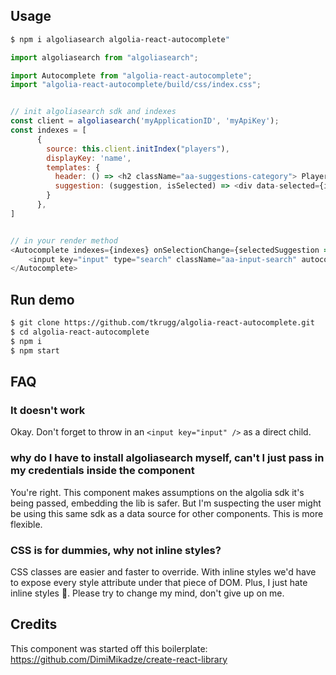 

## Usage

```sh
$ npm i algoliasearch algolia-react-autocomplete"
```

```js
import algoliasearch from "algoliasearch";

import Autocomplete from "algolia-react-autocomplete";
import "algolia-react-autocomplete/build/css/index.css";


// init algoliasearch sdk and indexes
const client = algoliasearch('myApplicationID', 'myApiKey');
const indexes = [
      {
        source: this.client.initIndex("players"),
        displayKey: 'name',
        templates: {
          header: () => <h2 className="aa-suggestions-category"> Players</h2>
          suggestion: (suggestion, isSelected) => <div data-selected={isSelected}> {suggestion.name} </div>
        }
      },
]


// in your render method
<Autocomplete indexes={indexes} onSelectionChange={selectedSuggestion => console.log(selectedSuggestion)>
    <input key="input" type="search" className="aa-input-search" autocomplete="off" />
</Autocomplete>
```

## Run demo
```sh
$ git clone https://github.com/tkrugg/algolia-react-autocomplete.git
$ cd algolia-react-autocomplete
$ npm i
$ npm start
```

## FAQ

### It doesn't work
Okay.
Don't forget to throw in an `<input key="input" />` as a direct child.

### why do I have to install algoliasearch myself, can't I just pass in my credentials inside the component
You're right. This component makes assumptions on the algolia sdk it's being passed, embedding the lib is safer.
But I'm suspecting the user might be using this same sdk as a data source for other components. This is more flexible.

### CSS is for dummies, why not inline styles?
CSS classes are easier and faster to override. With inline styles we'd have to expose every style attribute under that piece of DOM.
Plus, I just hate inline styles :troll:. Please try to change my mind, don't give up on me.


## Credits
This component was started off this boilerplate: https://github.com/DimiMikadze/create-react-library